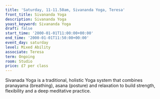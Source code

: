```yaml
---
title: 'Saturday, 11-11.50am, Sivananda Yoga, Teresa'
front_title: Sivananda Yoga
description: Sivananda Yoga
yoast_keyword: Sivananda Yoga
draft: false
start_time: '2000-01-01T11:00:00+00:00'
end_time: '2000-01-01T11:50:00+00:00'
event_day: saturday
level: Mixed Ability
associate: Teresa
term: Ongoing
room: Studio
price: £7 per class
---
```

Sivanada Yoga is a traditional, holistic Yoga system that combines pranayama (breathing), asana (posture) and relaxation to build strength, flexibility and a deep meditative practice.
